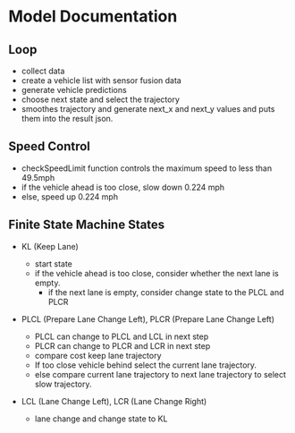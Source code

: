 # Model Documentation

## Loop
* collect data
* create a vehicle list with sensor fusion data
* generate vehicle predictions
* choose next state and select the trajectory
* smoothes trajectory and generate next_x and next_y values and puts them into the result json.

## Speed Control
* checkSpeedLimit function controls the maximum speed to less than 49.5mph
* if the vehicle ahead is too close, slow down 0.224 mph
* else, speed up 0.224 mph

## Finite State Machine States
* KL (Keep Lane)
  - start state
  - if the vehicle ahead is too close, consider whether the next lane is empty.
    - if the next lane is empty, consider change state to the PLCL and PLCR
* PLCL (Prepare Lane Change Left), PLCR (Prepare Lane Change Left)
  - PLCL can change to PLCL and LCL in next step
  - PLCR can change to PLCR and LCR in next step
  - compare cost keep lane trajectory
  - If too close vehicle behind select the current lane trajectory.
  - else compare current lane trajectory to next lane trajectory to select slow trajectory.

* LCL (Lane Change Left), LCR (Lane Change Right)
  - lane change and change state to KL
